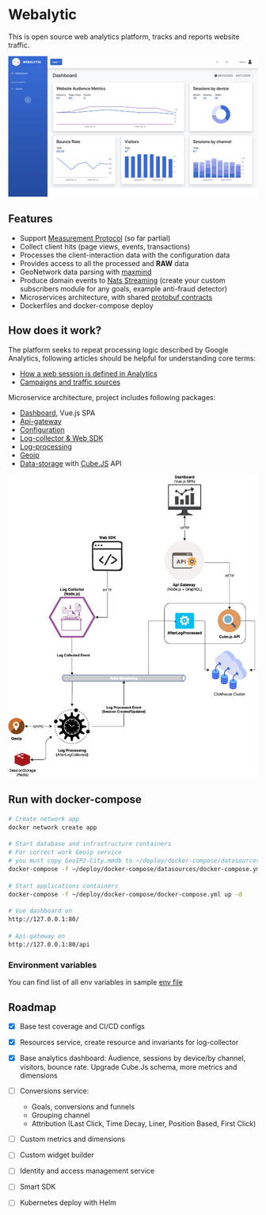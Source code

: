 # Webalytic

This is open source web analytics platform, tracks and reports website traffic.  

<img src="./docs/dashboard.jpg" width="800">

## Features 

- Support [Measurement Protocol](https://developers.google.com/analytics/devguides/collection/protocol/v1?hl=ru) (so far partial)
- Collect client hits (page views, events, transactions)
- Processes the client-interaction data with the configuration data 
- Provides access to all the processed and **RAW** data
- GeoNetwork data parsing with [maxmind](https://www.maxmind.com)
- Produce domain events to [Nats Streaming](https://docs.nats.io/nats-streaming-concepts/intro) (create your custom subscribers module for any goals, example anti-fraud detector)
- Microservices architecture, with shared [protobuf contracts](https://github.com/webalytic/protorepo)
- Dockerfiles and docker-compose deploy

## How does it work?

The platform seeks to repeat processing logic described by Google Analytics, following articles should be helpful for understanding core terms:

- [How a web session is defined in Analytics](https://support.google.com/analytics/answer/2731565?hl=en)
- [Campaigns and traffic sources](https://support.google.com/analytics/answer/6205762?hl=en)

Microservice architecture, project includes following packages:
  - [Dashboard](./src/dashboard/README.md), Vue.js SPA
  - [Api-gateway](./src/api-gateway/README.md)
  - [Configuration](./src/configuration/README.md)
  - [Log-collector & Web SDK](./src/log-collector/README.md)
  - [Log-processing](./src/log-processing/README.md)
  - [Geoip](./src/geoip/README.md)
  - [Data-storage](./src/data-storage/README.md) with [Cube.JS](https://cube.dev/) API 

  <img src="./docs/WebAlyticMicroservices.jpg" width="800">

## Run with docker-compose

```bash
# Create network app 
docker network create app

# Start database and infrastructure containers
# For correct work Geoip service 
# you must copy GeoIP2-City.mmdb to ~/deploy/docker-compose/datasources/maxmind
docker-compose -f ~/deploy/docker-compose/datasources/docker-compose.yml up -d

# Start applications containers
docker-compose -f ~/deploy/docker-compose/docker-compose.yml up -d

# Vue dashboard on
http://127.0.0.1:80/

# Api-gateway on
http://127.0.0.1:80/api
```

### Environment variables

You can find list of all env variables in sample [env file](./deploy/docker-compose/.env)

## Roadmap

- [x] Base test coverage and CI/CD configs

- [x] Resources service, create resource and invariants for log-collector

- [x] Base analytics dashboard: Audience, sessions by device/by channel, visitors, bounce rate. Upgrade Cube.Js schema, more metrics and dimensions

- [ ] Conversions service: 
  - Goals, conversions and funnels
  - Grouping channel
  - Attribution (Last Click, Time Decay, Liner, Position Based, First Click)

- [ ] Custom metrics and dimensions

- [ ] Custom widget builder

- [ ] Identity and access management service

- [ ] Smart SDK

- [ ] Kubernetes deploy with Helm
